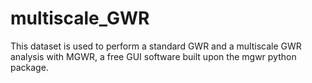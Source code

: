 # multiscale_GWR
This dataset is used to perform a standard GWR and a multiscale GWR analysis with MGWR, a free GUI software built upon the mgwr python package.
